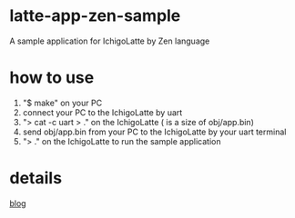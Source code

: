 # latte-app-zen-sample
A sample application for IchigoLatte by Zen language

# how to use
1. "$ make" on your PC
1. connect your PC to the IchigoLatte by uart
1. "> cat -c <size> uart > ." on the IchigoLatte (<size> is a size of obj/app.bin)
1. send obj/app.bin from your PC to the IchigoLatte by your uart terminal
1. "> ." on the IchigoLatte to run the sample application

# details
[blog](https://yrm006.wordpress.com/?p=11318)
